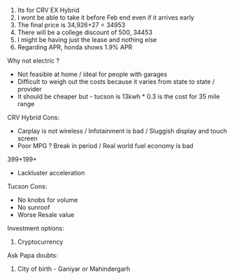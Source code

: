 1. Its for CRV EX Hybrid
2. I wont be able to take it before Feb end even if it arrives early
3. The final price is 34,926+27 = 34953
4. There will be a college discount of 500, 34453
5. I might be having just the lease and nothing else
6. Regarding APR, honda shows 1.9% APR


Why not electric ?
- Not feasible at home / ideal for people with garages
- Difficult to weigh out the costs because it varies from state to state / provider 
- It should be cheaper but - tucson is 13kwh * 0.3 is the cost for 35 mile range

CRV Hybrid
Cons:
- Carplay is not wireless / Infotainment is bad / Sluggish display and touch screen
- Poor MPG ? Break in period / Real world fuel economy is bad

399+199+
- Lackluster acceleration

Tucson
Cons:
- No knobs for volume
- No sunroof
- Worse Resale value

Investment options:
1. Cryptocurrency



Ask Papa doubts:
1. City of birth - Ganiyar or Mahindergarh